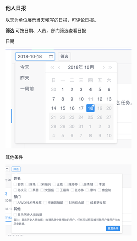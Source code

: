 ### 他人日报
以天为单位展示当天填写的日报，可评论日报。

**筛选**
可按日期、人员、部门筛选查看日报

日期

![](/assets/o_1cq2ptarc1fu514chd6o187u1dhav.png)

其他条件

![](/assets/o_1cq2ptarc1lhmdjaivi2in1clcu.png)
